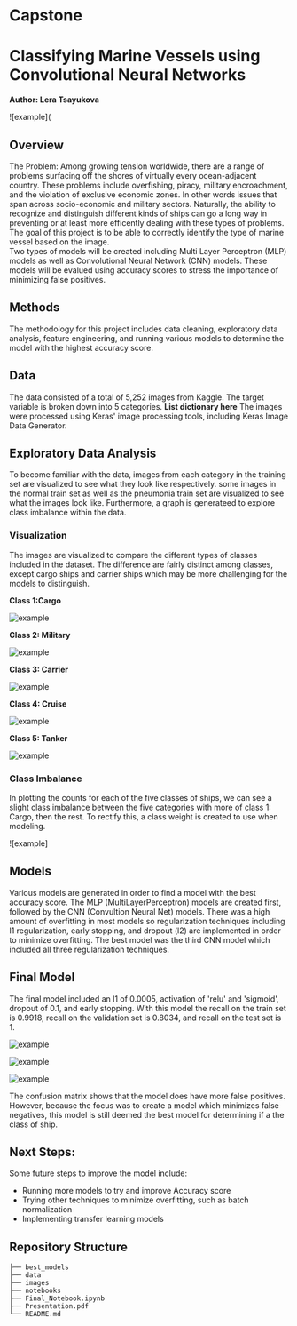 # Capstone

# Classifying Marine Vessels using Convolutional Neural Networks
**Author: Lera Tsayukova**

![example](

## Overview
The Problem: 
Among growing tension worldwide, there are a range of problems surfacing off the shores of virtually every ocean-adjacent country. 
These problems include overfishing, piracy, military encroachment, and the violation of exclusive economic zones. In other words issues that span across socio-economic and military sectors.
Naturally, the ability to recognize and distinguish different kinds of ships can go a long way in preventing or at least more efficently dealing with these types of problems. 
The goal of this project is to be able to correctly identify the type of marine vessel based on the image.  
Two types of models will be created including 
Multi Layer Perceptron (MLP) models as well as Convolutional Neural Network (CNN) models. These models will be evalued using accuracy scores to stress the 
importance of minimizing false positives.

## Methods
The methodology for this project includes data cleaning, exploratory data analysis, feature engineering, and running various models to determine the model 
with the highest accuracy score.

## Data
The data consisted of a total of 5,252 images from Kaggle. The target variable is broken down into 5 categories.
**List dictionary here**
The images were processed using Keras' image processing tools, including Keras Image Data Generator.

## Exploratory Data Analysis
To become familiar with the data, images from each category in the training set are visualized to see what they look like respectively. some images in the normal train set as well as the pneumonia train set are visualized to see what the images look like. 
Furthermore, a graph is generateed to explore class imbalance within the data.

### Visualization
The images are visualized to compare the different types of classes included in the dataset. The difference are fairly distinct among classes, 
except cargo ships and carrier ships which may be more challenging for the models to distinguish.


**Class 1:Cargo**

![example](images/normal.png)

**Class 2: Military**

![example](images/pneumonia.png)

**Class 3: Carrier**

![example](images/pneumonia.png)

**Class 4: Cruise**

![example](images/pneumonia.png)

**Class 5: Tanker**

![example](images/pneumonia.png)



### Class Imbalance
In plotting the counts for each of the five classes of ships, we can see a slight class imbalance between the five categories with more of class 1: Cargo, then the rest. To rectify this, 
a class weight is created to use when modeling.

![example]

## Models
Various models are generated in order to find a model with the best accuracy score. The MLP (MultiLayerPerceptron) models are created first, followed by the CNN (Convultion Neural Net) models. There was a high amount of
overfitting in most models so regularization techniques including l1 regularization, early stopping, and dropout (l2) are implemented in order to minimize overfitting. 
The best model was the third CNN model which included all three regularization techniques.

## Final Model
The final model included an l1 of 0.0005, activation of 'relu' and 'sigmoid', dropout of 0.1, and early stopping. With this model the recall on the train set 
is 0.9918, recall on the validation set is 0.8034, and recall on the test set is 1. 

![example](images/final_model_graph.png)

![example](images/validation_cm.png)

![example](images/test_cm.png)

The confusion matrix shows that the model does have more false positives. However, because the focus was to create a model which minimizes false negatives, this model is still deemed the best model for determining if a 
the class of ship.

## Next Steps: 
Some future steps to improve the model include:
  - Running more models to try and improve Accuracy score
  - Trying other techniques to minimize overfitting, such as batch normalization
  - Implementing transfer learning models

## Repository Structure
```
├── best_models
├── data
├── images
├── notebooks
├── Final_Notebook.ipynb
├── Presentation.pdf
└── README.md
